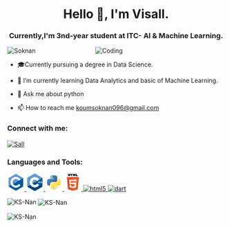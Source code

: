 <h1 align="center"> Hello 👋, I'm Visall.</h1>
<h3 align="center">Currently,I'm 3nd-year student at ITC- AI & Machine Learning.</h3>
<img align="right" alt="Coding" width="300" src="https://camo.githubusercontent.com/cae12fddd9d6982901d82580bdf321d81fb299141098ca1c2d4891870827bf17/68747470733a2f2f6d69726f2e6d656469756d2e636f6d2f6d61782f313336302f302a37513379765349765f7430696f4a2d5a2e676966">

<p align="left"> <img src="https://komarev.com/ghpvc/?username=Visallll&label=Profile%20views&color=0e75b6&style=flat" alt="Soknan" /> </p>

- 🎓Currently pursuing a degree in Data Science.

- 🌱 I’m currently learning Data Analytics and basic of Machine Learning.

- 💬 Ask me about python

- 📫 How to reach me koumsoknan096@gmail.com

<h3 align="left">Connect with me:</h3>
<p align="left">
<a href="https://www.facebook.com/chhinvisal21?mibextid=LQQJ4d" src="https://raw.githubusercontent.com/rahuldkjain/github-profile-readme-generator/master/src/images/icons/Social/facebook.svg" alt="Swayy" height="30" width="40" /></a>
<a href="https://instagram.com/_chh.visal.chh_?igshid=YTQwZjQ0NmI0OA%3D%3D&utm_source=qr" target="blank"><img align="center" src="https://raw.githubusercontent.com/rahuldkjain/github-profile-readme-generator/master/src/images/icons/Social/instagram.svg" alt="Sall" height="30" width="40" /></a>
</p>

<h3 align="left">Languages and Tools:</h3>
  <a href="https://www.cprogramming.com/" target="_blank" rel="noreferrer">
        <img src="https://raw.githubusercontent.com/devicons/devicon/master/icons/c/c-original.svg" alt="c" width="40" height="40"/>
    </a>
    <a href="https://www.w3schools.com/cpp/" target="_blank" rel="noreferrer">
        <img src="https://raw.githubusercontent.com/devicons/devicon/master/icons/cplusplus/cplusplus-original.svg" alt="cplusplus" width="40" height="40"/>
    </a>
    <a href="https://www.python.org" target="_blank" rel="noreferrer">
        <img src="https://raw.githubusercontent.com/devicons/devicon/master/icons/python/python-original.svg" alt="python" width="40" height="40"/>
    </a>
    <a href="https://www.w3.org/html/" target="_blank" rel="noreferrer">
        <img src="https://raw.githubusercontent.com/devicons/devicon/master/icons/html5/html5-original-wordmark.svg" alt="html5" width="40" height="40"/>
    </a>
        <a href="https://www.java.com/en/" target="_blank" rel="noreferrer">
        <img src="https://avatars3.githubusercontent.com/u/18692364?s=400&v=4" alt="html5" width="40" height="40">
    </a>
     <a href="https://www.dart.dev" target="_blank" rel="noreferrer">
    <img src="https://cdn-images-1.medium.com/v2/resize:fit:1200/1*knHF_qpxdtS8h0Z8EeqowA.png" alt="dart" width="40" height="40"/>
  </a>


<p><img align="left" src="https://github-readme-stats.vercel.app/api/top-langs?username=KS-Nan&show_icons=true&locale=en&layout=compact" alt="KS-Nan" /></p>

<p>&nbsp;<img align="center" src="https://github-readme-stats.vercel.app/api?username=KS-Nan&show_icons=true&locale=en" alt="KS-Nan" /></p>

<p><img align="center" src="https://github-readme-streak-stats.herokuapp.com/?user=KS-Nan&" alt="KS-Nan" /></p>
